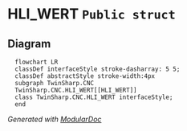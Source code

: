 # HLI_WERT `Public struct`

## Diagram
```mermaid
  flowchart LR
  classDef interfaceStyle stroke-dasharray: 5 5;
  classDef abstractStyle stroke-width:4px
  subgraph TwinSharp.CNC
  TwinSharp.CNC.HLI_WERT[[HLI_WERT]]
  class TwinSharp.CNC.HLI_WERT interfaceStyle;
  end
```

*Generated with* [*ModularDoc*](https://github.com/hailstorm75/ModularDoc)
